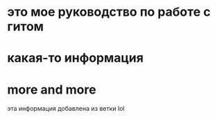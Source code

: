 # это мое руководство по работе с гитом

# какая-то информация

#  more and more

эта информация добавлена из ветки lol